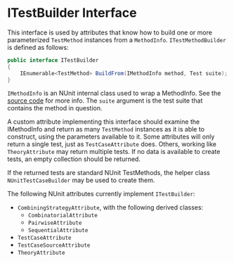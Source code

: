 # ITestBuilder Interface

This interface is used by attributes that know how to build one or more parameterized `TestMethod` instances from a
`MethodInfo`. `ITestMethodBuilder` is defined as follows:

```csharp
public interface ITestBuilder
{
    IEnumerable<TestMethod> BuildFrom(IMethodInfo method, Test suite);
}
```

`IMethodInfo` is an NUnit internal class used to wrap a MethodInfo. See the [source
code](https://github.com/nunit/nunit/blob/master/src/NUnitFramework/framework/Interfaces/IMethodInfo.cs) for more info.
The `suite` argument is the test suite that contains the method in question.

A custom attribute implementing this interface should examine the IMethodInfo and return as many `TestMethod` instances
as it is able to construct, using the parameters available to it. Some attributes will only return a single test, just
as `TestCaseAttribute` does. Others, working like `TheoryAttribute` may return multiple tests. If no data is available
to create tests, an empty collection should be returned.

If the returned tests are standard NUnit TestMethods, the helper class `NUnitTestCaseBuilder` may be used to create
them.

The following NUnit attributes currently implement `ITestBuilder`:

* `CombiningStrategyAttribute`, with the following derived classes:
  * `CombinatorialAttribute`
  * `PairwiseAttribute`
  * `SequentialAttribute`
* `TestCaseAttribute`
* `TestCaseSourceAttribute`
* `TheoryAttribute`
